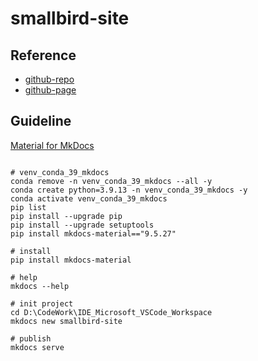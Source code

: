 # smallbird-site

## Reference

- [github-repo](https://github.com/tishenme/smallbird-site)
- [github-page](https://tishenme.github.io/smallbird-site)

## Guideline

[Material for MkDocs](https://squidfunk.github.io/mkdocs-material/getting-started/)

```shell

# venv_conda_39_mkdocs
conda remove -n venv_conda_39_mkdocs --all -y
conda create python=3.9.13 -n venv_conda_39_mkdocs -y
conda activate venv_conda_39_mkdocs
pip list
pip install --upgrade pip
pip install --upgrade setuptools
pip install mkdocs-material=="9.5.27"

# install
pip install mkdocs-material

# help
mkdocs --help

# init project
cd D:\CodeWork\IDE_Microsoft_VSCode_Workspace
mkdocs new smallbird-site

# publish
mkdocs serve

```
